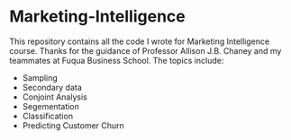 # Marketing-Intelligence
This repository contains all the code I wrote for Marketing Intelligence course. 
Thanks for the guidance of Professor Allison J.B. Chaney and my teammates at Fuqua Business School. 
The topics include:
- Sampling
- Secondary data
- Conjoint Analysis
- Segementation
- Classification
- Predicting Customer Churn
